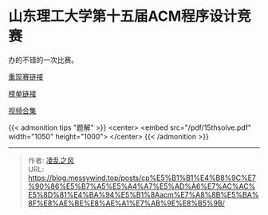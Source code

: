 # 山东理工大学第十五届ACM程序设计竞赛

办的不错的一次比赛。

[重现赛链接](https://acm.sdut.edu.cn/onlinejudge3/contests/4098/overview)

[榜单链接](https://rl.algoux.cn/ranklist/sdutpc15)

[视频合集](https://space.bilibili.com/1479542015/channel/collectiondetail?sid=1432750&amp;ctype=0)

{{&lt; admonition tips &#34;题解&#34; &gt;}}
&lt;center&gt;
	&lt;embed src=&#34;/pdf/15thsolve.pdf&#34; width=&#34;1050&#34; height=&#34;1000&#34;&gt;
&lt;/center&gt;
{{&lt; /admonition &gt;}}

---

> 作者: [凌乱之风](https://github.com/messywind)  
> URL: https://blog.messywind.top/posts/cp%E5%B1%B1%E4%B8%9C%E7%90%86%E5%B7%A5%E5%A4%A7%E5%AD%A6%E7%AC%AC%E5%8D%81%E4%BA%94%E5%B1%8Aacm%E7%A8%8B%E5%BA%8F%E8%AE%BE%E8%AE%A1%E7%AB%9E%E8%B5%9B/  

